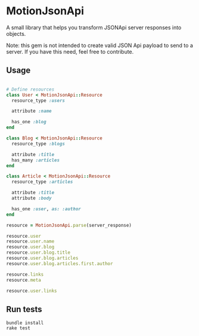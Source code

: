 # MotionJsonApi

A small library that helps you transform JSONApi server responses into objects.

Note: this gem is not intended to create valid JSON Api payload to send to a server.
If you have this need, feel free to contribute.


## Usage

```ruby

# Define resources
class User < MotionJsonApi::Resource
  resource_type :users

  attribute :name

  has_one :blog
end

class Blog < MotionJsonApi::Resource
  resource_type :blogs

  attribute :title
  has_many :articles
end

class Article < MotionJsonApi::Resource
  resource_type :articles

  attribute :title
  attribute :body

  has_one :user, as: :author
end

resource = MotionJsonApi.parse(server_response)

resource.user
resource.user.name
resource.user.blog
resource.user.blog.title
resource.user.blog.articles
resource.user.blog.articles.first.author

resource.links
resource.meta

resource.user.links
```

## Run tests

```
bundle install
rake test
```
